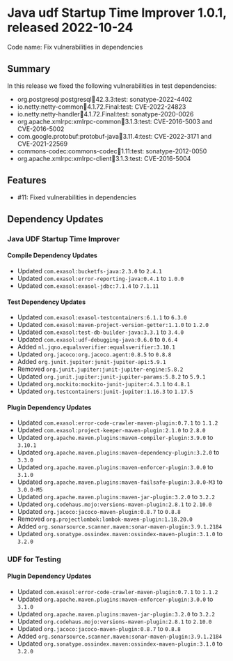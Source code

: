 # Java udf Startup Time Improver 1.0.1, released 2022-10-24

Code name: Fix vulnerabilities in dependencies

## Summary

In this release we fixed the following vulnerabilities in test dependencies:

* org.postgresql:postgresql:jar:42.3.3:test: sonatype-2022-4402
* io.netty:netty-common:jar:4.1.72.Final:test: CVE-2022-24823
* io.netty:netty-handler:jar:4.1.72.Final:test: sonatype-2020-0026
* org.apache.xmlrpc:xmlrpc-common:jar:3.1.3:test: CVE-2016-5003 and CVE-2016-5002
* com.google.protobuf:protobuf-java:jar:3.11.4:test: CVE-2022-3171 and CVE-2021-22569
* commons-codec:commons-codec:jar:1.11:test: sonatype-2012-0050
* org.apache.xmlrpc:xmlrpc-client:jar:3.1.3:test: CVE-2016-5004

## Features

* #11: Fixed vulnerabilities in dependencies

## Dependency Updates

### Java UDF Startup Time Improver

#### Compile Dependency Updates

* Updated `com.exasol:bucketfs-java:2.3.0` to `2.4.1`
* Updated `com.exasol:error-reporting-java:0.4.1` to `1.0.0`
* Updated `com.exasol:exasol-jdbc:7.1.4` to `7.1.11`

#### Test Dependency Updates

* Updated `com.exasol:exasol-testcontainers:6.1.1` to `6.3.0`
* Updated `com.exasol:maven-project-version-getter:1.1.0` to `1.2.0`
* Updated `com.exasol:test-db-builder-java:3.3.1` to `3.4.0`
* Updated `com.exasol:udf-debugging-java:0.6.0` to `0.6.4`
* Added `nl.jqno.equalsverifier:equalsverifier:3.10.1`
* Updated `org.jacoco:org.jacoco.agent:0.8.5` to `0.8.8`
* Added `org.junit.jupiter:junit-jupiter-api:5.9.1`
* Removed `org.junit.jupiter:junit-jupiter-engine:5.8.2`
* Updated `org.junit.jupiter:junit-jupiter-params:5.8.2` to `5.9.1`
* Updated `org.mockito:mockito-junit-jupiter:4.3.1` to `4.8.1`
* Updated `org.testcontainers:junit-jupiter:1.16.3` to `1.17.5`

#### Plugin Dependency Updates

* Updated `com.exasol:error-code-crawler-maven-plugin:0.7.1` to `1.1.2`
* Updated `com.exasol:project-keeper-maven-plugin:2.1.0` to `2.8.0`
* Updated `org.apache.maven.plugins:maven-compiler-plugin:3.9.0` to `3.10.1`
* Updated `org.apache.maven.plugins:maven-dependency-plugin:3.2.0` to `3.3.0`
* Updated `org.apache.maven.plugins:maven-enforcer-plugin:3.0.0` to `3.1.0`
* Updated `org.apache.maven.plugins:maven-failsafe-plugin:3.0.0-M3` to `3.0.0-M5`
* Updated `org.apache.maven.plugins:maven-jar-plugin:3.2.0` to `3.2.2`
* Updated `org.codehaus.mojo:versions-maven-plugin:2.8.1` to `2.10.0`
* Updated `org.jacoco:jacoco-maven-plugin:0.8.7` to `0.8.8`
* Removed `org.projectlombok:lombok-maven-plugin:1.18.20.0`
* Added `org.sonarsource.scanner.maven:sonar-maven-plugin:3.9.1.2184`
* Updated `org.sonatype.ossindex.maven:ossindex-maven-plugin:3.1.0` to `3.2.0`

### UDF for Testing

#### Plugin Dependency Updates

* Updated `com.exasol:error-code-crawler-maven-plugin:0.7.1` to `1.1.2`
* Updated `org.apache.maven.plugins:maven-enforcer-plugin:3.0.0` to `3.1.0`
* Updated `org.apache.maven.plugins:maven-jar-plugin:3.2.0` to `3.2.2`
* Updated `org.codehaus.mojo:versions-maven-plugin:2.8.1` to `2.10.0`
* Updated `org.jacoco:jacoco-maven-plugin:0.8.7` to `0.8.8`
* Added `org.sonarsource.scanner.maven:sonar-maven-plugin:3.9.1.2184`
* Updated `org.sonatype.ossindex.maven:ossindex-maven-plugin:3.1.0` to `3.2.0`
